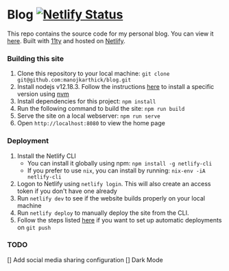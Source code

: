 # Blog [![Netlify Status](https://api.netlify.com/api/v1/badges/a4b6a59c-2645-4634-94cf-670d4d0c9b37/deploy-status)](https://app.netlify.com/sites/manojkarthick/deploys)

This repo contains the source code for my personal blog. You can view it [here](https://www.manojkarthick.com/).
Built with [11ty](https://11ty.dev) and hosted on [Netlify](https://www.netlify.com).

### Building this site

1. Clone this repository to your local machine: `git clone git@github.com:manojkarthick/blog.git`
2. Install nodejs v12.18.3. Follow the instructions [here](https://github.com/nvm-sh/nvm#usage) to install a specific version using [nvm](https://github.com/nvm-sh/nvm)
3. Install dependencies for this project: `npm install`
4. Run the following command to build the site: `npm run build`
5. Serve the site on a local webserver: `npm run serve`
6. Open `http://localhost:8080` to view the home page


### Deployment

1. Install the Netlify CLI
    - You can install it globally using npm: `npm install -g netlify-cli`
    - If you prefer to use `nix`, you can install by running: `nix-env -iA netlify-cli`
2. Logon to Netlify using `netlify login`. This will also create an access token if you don't have one already
3. Run `netlify dev` to see if the website builds properly on your local machine
4. Run `netlify deploy` to manually deploy the site from the CLI.
5. Follow the steps listed [here](https://docs.netlify.com/cli/get-started/#manual-setup) if you want to set up automatic deployments on `git push`

### TODO

[] Add social media sharing configuration
[] Dark Mode

